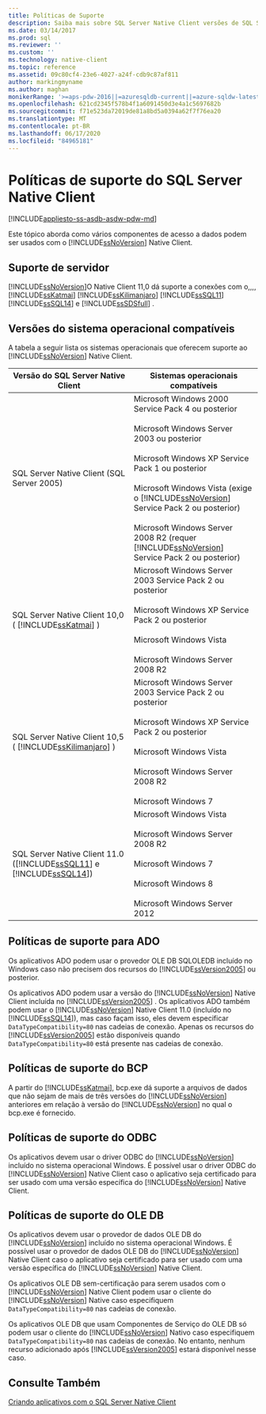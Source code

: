 ```yaml
---
title: Políticas de Suporte
description: Saiba mais sobre SQL Server Native Client versões de SQL Server com suporte, sistemas operacionais e políticas de suporte para ADO, BCP, ODBC e OLE DB.
ms.date: 03/14/2017
ms.prod: sql
ms.reviewer: ''
ms.custom: ''
ms.technology: native-client
ms.topic: reference
ms.assetid: 09c80cf4-23e6-4027-a24f-cdb9c87af811
author: markingmyname
ms.author: maghan
monikerRange: '>=aps-pdw-2016||=azuresqldb-current||=azure-sqldw-latest||>=sql-server-2016||=sqlallproducts-allversions||>=sql-server-linux-2017||=azuresqldb-mi-current'
ms.openlocfilehash: 621cd2345f578b4f1a6091450d3e4a1c5697682b
ms.sourcegitcommit: f71e523da72019de81a8bd5a0394a62f7f76ea20
ms.translationtype: MT
ms.contentlocale: pt-BR
ms.lasthandoff: 06/17/2020
ms.locfileid: "84965181"
---
```

# <a name="support-policies-for-sql-server-native-client"></a>Políticas de suporte do SQL Server Native Client
[!INCLUDE[appliesto-ss-asdb-asdw-pdw-md](../../../includes/appliesto-ss-asdb-asdw-pdw-md.md)]

  Este tópico aborda como vários componentes de acesso a dados podem ser usados com o [!INCLUDE[ssNoVersion](../../../includes/ssnoversion-md.md)] Native Client.  
  
## <a name="server-support"></a>Suporte de servidor  
 [!INCLUDE[ssNoVersion](../../../includes/ssnoversion-md.md)]O Native Client 11,0 dá suporte a conexões com o,,,, [!INCLUDE[ssKatmai](../../../includes/sskatmai-md.md)] [!INCLUDE[ssKilimanjaro](../../../includes/sskilimanjaro-md.md)] [!INCLUDE[ssSQL11](../../../includes/sssql11-md.md)] [!INCLUDE[ssSQL14](../../../includes/sssql14-md.md)] e [!INCLUDE[ssSDSfull](../../../includes/sssdsfull-md.md)] .  
  
## <a name="supported-operating-system-versions"></a>Versões do sistema operacional compatíveis  
 A tabela a seguir lista os sistemas operacionais que oferecem suporte ao [!INCLUDE[ssNoVersion](../../../includes/ssnoversion-md.md)] Native Client.  
  
|Versão do SQL Server Native Client|Sistemas operacionais compatíveis|  
|--------------------------------------|---------------------------------|  
|SQL Server Native Client (SQL Server 2005)|Microsoft Windows 2000 Service Pack 4 ou posterior<br /><br /> Microsoft Windows Server 2003 ou posterior<br /><br /> Microsoft Windows XP Service Pack 1 ou posterior<br /><br /> Microsoft Windows Vista (exige o [!INCLUDE[ssNoVersion](../../../includes/ssnoversion-md.md)] Service Pack 2 ou posterior)<br /><br /> Microsoft Windows Server 2008 R2 (requer [!INCLUDE[ssNoVersion](../../../includes/ssnoversion-md.md)] Service Pack 2 ou posterior)|  
|SQL Server Native Client 10,0 ( [!INCLUDE[ssKatmai](../../../includes/sskatmai-md.md)] )|Microsoft Windows Server 2003 Service Pack 2 ou posterior<br /><br /> Microsoft Windows XP Service Pack 2 ou posterior<br /><br /> Microsoft Windows Vista<br /><br /> Microsoft Windows Server 2008 R2|  
|SQL Server Native Client 10,5 ( [!INCLUDE[ssKilimanjaro](../../../includes/sskilimanjaro-md.md)] )|Microsoft Windows Server 2003 Service Pack 2 ou posterior<br /><br /> Microsoft Windows XP Service Pack 2 ou posterior<br /><br /> Microsoft Windows Vista<br /><br /> Microsoft Windows Server 2008 R2<br /><br /> Microsoft Windows 7|  
|SQL Server Native Client 11.0 ([!INCLUDE[ssSQL11](../../../includes/sssql11-md.md)] e [!INCLUDE[ssSQL14](../../../includes/sssql14-md.md)])|Microsoft Windows Vista<br /><br /> Microsoft Windows Server 2008 R2<br /><br /> Microsoft Windows 7<br /><br /> Microsoft Windows 8<br /><br /> Microsoft Windows Server 2012|  
  
## <a name="ado-support-policies"></a>Políticas de suporte para ADO  
 Os aplicativos ADO podem usar o provedor OLE DB SQLOLEDB incluído no Windows caso não precisem dos recursos do [!INCLUDE[ssVersion2005](../../../includes/ssversion2005-md.md)] ou posterior.  
  
 Os aplicativos ADO podem usar a versão do [!INCLUDE[ssNoVersion](../../../includes/ssnoversion-md.md)] Native Client incluída no [!INCLUDE[ssVersion2005](../../../includes/ssversion2005-md.md)] . Os aplicativos ADO também podem usar o [!INCLUDE[ssNoVersion](../../../includes/ssnoversion-md.md)] Native Client 11.0 (incluído no [!INCLUDE[ssSQL14](../../../includes/sssql14-md.md)]), mas caso façam isso, eles devem especificar `DataTypeCompatibility=80` nas cadeias de conexão. Apenas os recursos do [!INCLUDE[ssVersion2005](../../../includes/ssversion2005-md.md)] estão disponíveis quando `DataTypeCompatibility=80` está presente nas cadeias de conexão.  
  
## <a name="bcp-support-policies"></a>Políticas de suporte do BCP  
 A partir do [!INCLUDE[ssKatmai](../../../includes/sskatmai-md.md)], bcp.exe dá suporte a arquivos de dados que não sejam de mais de três versões do [!INCLUDE[ssNoVersion](../../../includes/ssnoversion-md.md)] anteriores em relação à versão do [!INCLUDE[ssNoVersion](../../../includes/ssnoversion-md.md)] no qual o bcp.exe é fornecido.  
  
## <a name="odbc-support-policies"></a>Políticas de suporte do ODBC  
 Os aplicativos devem usar o driver ODBC do [!INCLUDE[ssNoVersion](../../../includes/ssnoversion-md.md)] incluído no sistema operacional Windows. É possível usar o driver ODBC do [!INCLUDE[ssNoVersion](../../../includes/ssnoversion-md.md)] Native Client caso o aplicativo seja certificado para ser usado com uma versão específica do [!INCLUDE[ssNoVersion](../../../includes/ssnoversion-md.md)] Native Client.  
  
## <a name="ole-db-support-policies"></a>Políticas de suporte do OLE DB  
 Os aplicativos devem usar o provedor de dados OLE DB do [!INCLUDE[ssNoVersion](../../../includes/ssnoversion-md.md)] incluído no sistema operacional Windows. É possível usar o provedor de dados OLE DB do [!INCLUDE[ssNoVersion](../../../includes/ssnoversion-md.md)] Native Client caso o aplicativo seja certificado para ser usado com uma versão específica do [!INCLUDE[ssNoVersion](../../../includes/ssnoversion-md.md)] Native Client.  
  
 Os aplicativos OLE DB sem-certificação para serem usados com o [!INCLUDE[ssNoVersion](../../../includes/ssnoversion-md.md)] Native Client podem usar o cliente do [!INCLUDE[ssNoVersion](../../../includes/ssnoversion-md.md)] Native caso especifiquem `DataTypeCompatibility=80` nas cadeias de conexão.  
  
 Os aplicativos OLE DB que usam Componentes de Serviço do OLE DB só podem usar o cliente do [!INCLUDE[ssNoVersion](../../../includes/ssnoversion-md.md)] Nativo caso especifiquem `DataTypeCompatibility=80` nas cadeias de conexão. No entanto, nenhum recurso adicionado após [!INCLUDE[ssVersion2005](../../../includes/ssversion2005-md.md)] estará disponível nesse caso.  
  
## <a name="see-also"></a>Consulte Também  
 [Criando aplicativos com o SQL Server Native Client](../../../relational-databases/native-client/applications/building-applications-with-sql-server-native-client.md)  
  
  
